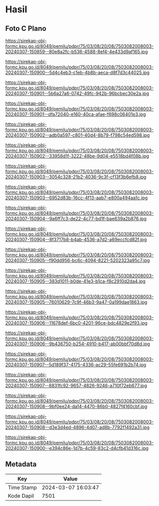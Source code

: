 # Hasil

## Foto C Plano

https://sirekap-obj-formc.kpu.go.id/8049/pemilu/pdpr/75/03/08/20/08/7503082008003-20240307-150859--80e8a2fc-b536-4588-8ef4-4e433d9af165.jpg

https://sirekap-obj-formc.kpu.go.id/8049/pemilu/pdpr/75/03/08/20/08/7503082008003-20240307-150900--5d4c4eb3-c1eb-4b8b-aeca-d8f7d3c44025.jpg

https://sirekap-obj-formc.kpu.go.id/8049/pemilu/pdpr/75/03/08/20/08/7503082008003-20240307-150901--5b6a27a6-0742-49fc-942b-96bcbec30e2a.jpg

https://sirekap-obj-formc.kpu.go.id/8049/pemilu/pdpr/75/03/08/20/08/7503082008003-20240307-150901--dfa72040-e160-40ca-afae-f698c06401e3.jpg

https://sirekap-obj-formc.kpu.go.id/8049/pemilu/pdpr/75/03/08/20/08/7503082008003-20240307-150902--adb0a597-c801-40d4-8b79-f798c54ed598.jpg

https://sirekap-obj-formc.kpu.go.id/8049/pemilu/pdpr/75/03/08/20/08/7503082008003-20240307-150902--33958d1f-3222-48be-9d04-e5518bd4f08b.jpg

https://sirekap-obj-formc.kpu.go.id/8049/pemilu/pdpr/75/03/08/20/08/7503082008003-20240307-150903--3054c328-21b2-4036-9c3f-cf13f3b6efb8.jpg

https://sirekap-obj-formc.kpu.go.id/8049/pemilu/pdpr/75/03/08/20/08/7503082008003-20240307-150903--6952d83b-16cc-4f13-aab7-e800a494aa1c.jpg

https://sirekap-obj-formc.kpu.go.id/8049/pemilu/pdpr/75/03/08/20/08/7503082008003-20240307-150904--9a6ff7c3-de22-4c77-bd1f-bae639a2b876.jpg

https://sirekap-obj-formc.kpu.go.id/8049/pemilu/pdpr/75/03/08/20/08/7503082008003-20240307-150904--8f3717b8-b4ab-4536-a7d2-a69eccfcd82f.jpg

https://sirekap-obj-formc.kpu.go.id/8049/pemilu/pdpr/75/03/08/20/08/7503082008003-20240307-150905--f90dd956-bc6c-4094-8221-5202323a95c7.jpg

https://sirekap-obj-formc.kpu.go.id/8049/pemilu/pdpr/75/03/08/20/08/7503082008003-20240307-150905--383d1011-b0de-41e3-b1ca-f8c2910d2da4.jpg

https://sirekap-obj-formc.kpu.go.id/8049/pemilu/pdpr/75/03/08/20/08/7503082008003-20240307-150905--76010629-7c9f-46b3-9a47-0a199dae1863.jpg

https://sirekap-obj-formc.kpu.go.id/8049/pemilu/pdpr/75/03/08/20/08/7503082008003-20240307-150906--11678def-6bc0-4201-96ce-bdc4829e2f93.jpg

https://sirekap-obj-formc.kpu.go.id/8049/pemilu/pdpr/75/03/08/20/08/7503082008003-20240307-150906--9b436750-b254-4910-b417-ab00bbf70d8d.jpg

https://sirekap-obj-formc.kpu.go.id/8049/pemilu/pdpr/75/03/08/20/08/7503082008003-20240307-150907--5d189f37-4175-4336-ac29-55fe691b2b74.jpg

https://sirekap-obj-formc.kpu.go.id/8049/pemilu/pdpr/75/03/08/20/08/7503082008003-20240307-150907--8831fc92-9657-4826-9246-a710f72eb677.jpg

https://sirekap-obj-formc.kpu.go.id/8049/pemilu/pdpr/75/03/08/20/08/7503082008003-20240307-150908--9bf0ee24-da14-4470-86b0-4827f4160cbf.jpg

https://sirekap-obj-formc.kpu.go.id/8049/pemilu/pdpr/75/03/08/20/08/7503082008003-20240307-150908--d3e3d4ed-4896-4d07-ad8b-7792f1492a31.jpg

https://sirekap-obj-formc.kpu.go.id/8049/pemilu/pdpr/75/03/08/20/08/7503082008003-20240307-150900--e394c86e-1d7b-4c59-83c2-d4cfb41d316c.jpg


## Metadata

| Key        | Value               |
| ---------- | ------------------- |
| Time Stamp | 2024-03-07 16:03:47 |
| Kode Dapil | 7501                |



